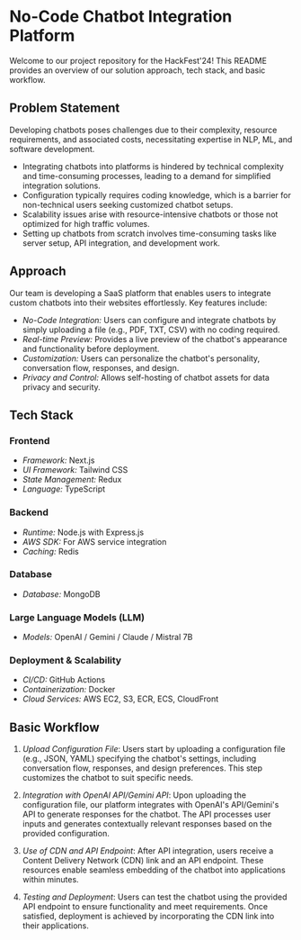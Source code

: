 # No-Code Chatbot Integration Platform

Welcome to our project repository for the HackFest'24! This README provides an overview of our solution approach, tech stack, and basic workflow.

## Problem Statement

Developing chatbots poses challenges due to their complexity, resource requirements, and associated costs, necessitating expertise in NLP, ML, and software development. 
- Integrating chatbots into platforms is hindered by technical complexity and time-consuming processes, leading to a demand for simplified integration solutions. 
- Configuration typically requires coding knowledge, which is a barrier for non-technical users seeking customized chatbot setups. 
- Scalability issues arise with resource-intensive chatbots or those not optimized for high traffic volumes.
- Setting up chatbots from scratch involves time-consuming tasks like server setup, API integration, and development work.

## Approach

Our team is developing a SaaS platform that enables users to integrate custom chatbots into their websites effortlessly. Key features include:
- *No-Code Integration:* Users can configure and integrate chatbots by simply uploading a file (e.g., PDF, TXT, CSV) with no coding required.
- *Real-time Preview:* Provides a live preview of the chatbot's appearance and functionality before deployment.
- *Customization:* Users can personalize the chatbot's personality, conversation flow, responses, and design.
- *Privacy and Control:* Allows self-hosting of chatbot assets for data privacy and security.

## Tech Stack

### Frontend
- *Framework:* Next.js
- *UI Framework:* Tailwind CSS
- *State Management:* Redux
- *Language:* TypeScript

### Backend
- *Runtime:* Node.js with Express.js
- *AWS SDK:* For AWS service integration
- *Caching:* Redis

### Database
- *Database:* MongoDB

### Large Language Models (LLM)
- *Models:* OpenAI / Gemini / Claude / Mistral 7B

### Deployment & Scalability
- *CI/CD:* GitHub Actions
- *Containerization:* Docker
- *Cloud Services:* AWS EC2, S3, ECR, ECS, CloudFront

## Basic Workflow


1. *Upload Configuration File*: Users start by uploading a configuration file (e.g., JSON, YAML) specifying the chatbot's settings, including conversation flow, responses, and design preferences. This step customizes the chatbot to suit specific needs.

2. *Integration with OpenAI API/Gemini API*: Upon uploading the configuration file, our platform integrates with OpenAI's API/Gemini's API to generate responses for the chatbot. The API processes user inputs and generates contextually relevant responses based on the provided configuration.

3. *Use of CDN and API Endpoint*: After API integration, users receive a Content Delivery Network (CDN) link and an API endpoint. These resources enable seamless embedding of the chatbot into applications within minutes.

4. *Testing and Deployment*: Users can test the chatbot using the provided API endpoint to ensure functionality and meet requirements. Once satisfied, deployment is achieved by incorporating the CDN link into their applications.